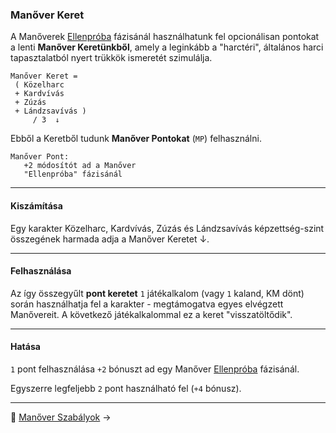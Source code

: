 ### Manőver Keret

A Manőverek [Ellenpróba](065_04_manover_vegbevitele.md#ellenpróba-e) fázisánál használhatunk fel opcionálisan pontokat a lenti **Manőver Keretünkből**, amely a leginkább a "harctéri", általános harci tapasztalatból nyert trükkök ismeretét szimulálja.

```
Manőver Keret =
 ( Közelharc
 + Kardvívás
 + Zúzás
 + Lándzsavívás )
     / 3  ↓
```

Ebből a Keretből tudunk **Manőver Pontokat** (`MP`) felhasználni.

```
Manőver Pont:
   +2 módosítót ad a Manőver
   "Ellenpróba" fázisánál
```

---
#### Kiszámítása

Egy karakter Közelharc, Kardvívás, Zúzás és Lándzsavívás képzettség-szint összegének harmada adja a Manőver Keretet ↓.

---
#### Felhasználása

Az így összegyűlt **pont keretet** `1` játékalkalom (vagy `1` kaland, KM dönt) során használhatja fel a karakter - megtámogatva egyes elvégzett Manővereit. A következő játékalkalommal ez a keret "visszatöltődik".

---
#### Hatása

`1` pont felhasználása `+2` bónuszt ad egy Manőver [Ellenpróba](065_04_manover_vegbevitele.md#ellenpróba-e) fázisánál.

Egyszerre legfeljebb `2` pont használható fel (`+4` bónusz).

---

🔗 [Manőver Szabályok](065_03_manover_szabalyok.md) →

